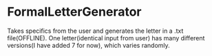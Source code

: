 # FormalLetterGenerator
Takes specifics from the user and generates the letter in a .txt file(OFFLINE). One letter(identical input from user) has many different versions(I have added 7 for now), which varies randomly.
